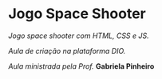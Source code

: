 # Jogo Space Shooter
_Jogo space shooter com HTML, CSS e JS._

_Aula de criação na plataforma DIO._

_Aula ministrada pela Prof._ **Gabriela Pinheiro**

